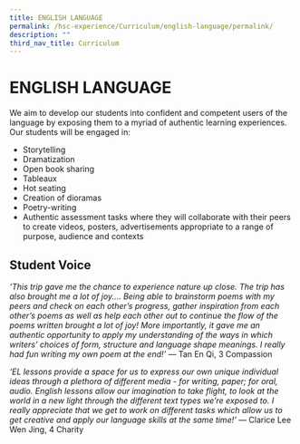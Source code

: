 ```yaml
---
title: ENGLISH LANGUAGE
permalink: /hsc-experience/Curriculum/english-language/permalink/
description: ""
third_nav_title: Curriculum
---
```

ENGLISH LANGUAGE
================

We aim to develop our students into confident and competent users of the language by exposing them to a myriad of authentic learning experiences. Our students will be engaged in:  
  

*   Storytelling
*   Dramatization
*   Open book sharing
*   Tableaux
*   Hot seating
*   Creation of dioramas
*   Poetry-writing
*   Authentic assessment tasks where they will collaborate with their peers to create videos, posters, advertisements appropriate to a range of purpose, audience and contexts

Student Voice
-------------

_‘This trip gave me the chance to experience nature up close. The trip has also brought me a lot of joy.... Being able to brainstorm poems with my peers and check on each other’s progress, gather inspiration from each other’s poems as well as help each other out to continue the flow of the poems written brought a lot of joy! More importantly, it gave me an authentic opportunity to apply my understanding of the ways in which writers’ choices of form, structure and language shape meanings. I really had fun writing my own poem at the end!’_ — Tan En Qi, 3 Compassion  
  
_‘EL lessons provide a space for us to express our own unique individual ideas through a plethora of different media - for writing, paper; for oral, audio. English lessons allow our imagination to take flight, to look at the world in a new light through the different text types we’re exposed to. I really appreciate that we get to work on different tasks which allow us to get creative and apply our language skills at the same time!’_ — Clarice Lee Wen Jing, 4 Charity